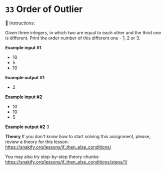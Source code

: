 # `33` Order of Outlier

📝 Instructions:

Given three integers, in which two are equal to each other and the third one is different. Print the order number of this different one - 1, 2 or 3.

**Example input #1**
* 10
* 5
* 10

**Example output #1**
* 2

**Example input #2**
* 10
* 10
* 5

**Example output #2**
3

**Theory**
If you don't know how to start solving this assignment, please, review a theory for this lesson:
https://snakify.org/lessons/if_then_else_conditions/

You may also try step-by-step theory chunks:
https://snakify.org/lessons/if_then_else_conditions/steps/1/